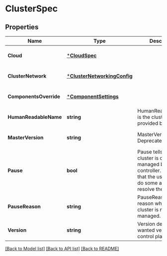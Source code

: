 # ClusterSpec

## Properties
Name | Type | Description | Notes
------------ | ------------- | ------------- | -------------
**Cloud** | [***CloudSpec**](CloudSpec.md) |  | [optional] [default to null]
**ClusterNetwork** | [***ClusterNetworkingConfig**](ClusterNetworkingConfig.md) |  | [optional] [default to null]
**ComponentsOverride** | [***ComponentSettings**](ComponentSettings.md) |  | [optional] [default to null]
**HumanReadableName** | **string** | HumanReadableName is the cluster name provided by the user | [optional] [default to null]
**MasterVersion** | **string** | MasterVersion is Deprecated | [optional] [default to null]
**Pause** | **bool** | Pause tells that this cluster is currently not managed by the controller. It indicates that the user needs to do some action to resolve the pause. | [optional] [default to null]
**PauseReason** | **string** | PauseReason is the reason why the cluster is no being managed. | [optional] [default to null]
**Version** | **string** | Version defines the wanted version of the control plane | [optional] [default to null]

[[Back to Model list]](../README.md#documentation-for-models) [[Back to API list]](../README.md#documentation-for-api-endpoints) [[Back to README]](../README.md)


